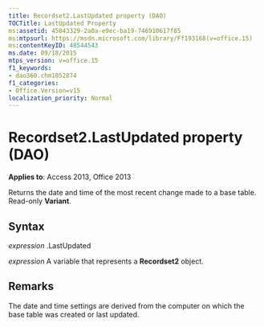 ```yaml
---
title: Recordset2.LastUpdated property (DAO)
TOCTitle: LastUpdated Property
ms:assetid: 45043329-2a0a-e9ec-ba19-746910617f85
ms:mtpsurl: https://msdn.microsoft.com/library/Ff193168(v=office.15)
ms:contentKeyID: 48544543
ms.date: 09/18/2015
mtps_version: v=office.15
f1_keywords:
- dao360.chm1052874
f1_categories:
- Office.Version=v15
localization_priority: Normal
---
```


# Recordset2.LastUpdated property (DAO)


**Applies to**: Access 2013, Office 2013

Returns the date and time of the most recent change made to a base table. Read-only **Variant**.

## Syntax

*expression* .LastUpdated

*expression* A variable that represents a **Recordset2** object.

## Remarks

The date and time settings are derived from the computer on which the base table was created or last updated.

